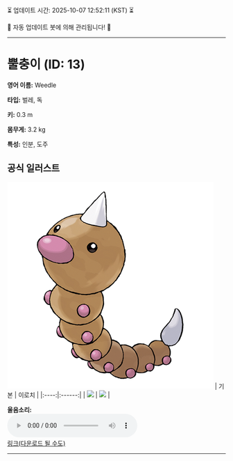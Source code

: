 
⏳ 업데이트 시간: 2025-10-07 12:52:11 (KST) ⏳

🤖 자동 업데이트 봇에 의해 관리됩니다! 🤖

---

# 뿔충이 (ID: 13)
**영어 이름:** Weedle

**타입:** 벌레, 독

**키:** 0.3 m

**몸무게:** 3.2 kg

**특성:** 인분, 도주

## 공식 일러스트
![](https://raw.githubusercontent.com/PokeAPI/sprites/master/sprites/pokemon/other/official-artwork/13.png)
| 기본 | 이로치 |
|:----:|:------:|
| <img src="http://play.pokemonshowdown.com/sprites/ani/weedle.gif" width="200"> | <img src="http://play.pokemonshowdown.com/sprites/ani-shiny/weedle.gif" width="200"> |

**울음소리:**<br><audio controls src="https://raw.githubusercontent.com/PokeAPI/cries/main/cries/pokemon/latest/13.ogg"></audio><br> [링크(다운로드 될 수도)](https://raw.githubusercontent.com/PokeAPI/cries/main/cries/pokemon/latest/13.ogg)


---
